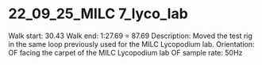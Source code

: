 # 22_09_25_MILC 7_lyco_lab

Walk start: 30.43
Walk end: 1:27.69 = 87.69
Description: Moved the test rig in the same loop previously used for the MILC Lycopodium lab.
Orientation: OF facing the carpet of the MILC Lycopodium lab
OF sample rate: 50Hz